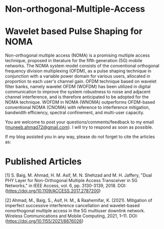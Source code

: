 # Non-orthogonal-Multiple-Access

# Wavelet based Pulse Shaping for NOMA

Non-orthogonal multiple access (NOMA) is a promising multiple access technique, proposed in literature for the fifth generation (5G) mobile networks. 
The NOMA system model consists of the conventional orthogonal frequency division multiplexing (OFDM), as a pulse shaping technique in conjunction with 
a variable power domain for various users, allocated in proportion to each user's channel gain. OFDM technique based on wavelet filter banks, namely 
wavelet OFDM (WOFDM) has been utilized in digital communication to improve the system robustness to noise and adjacent channel interference, and is 
therefore anticipated to be adopted for the NOMA technique. WOFDM in NOMA (WNOMA) outperforms OFDM-based conventional NOMA (CNOMA) with reference to 
interference mitigation, bandwidth efficiency, spectral confinement, and multi-user capacity.


You are welcome to post your questions/comments/feedback to my email (muneeb.ahmad72@gmail.com). I will try to respond as soon as possible. 

If my blog assisted you in any way, please do not forget to cite the articles as:

# Published Articles

[1] S. Baig, M. Ahmad, H. M. Asif, M. N. Shehzad and M. H. Jaffery, "Dual PHY Layer for Non-Orthogonal Multiple Access Transceiver in 5G Networks," in IEEE Access, 
vol. 6, pp. 3130-3139, 2018.
DOI: (https://doi.org/10.1109/ACCESS.2017.2787200)

[2] Ahmad, M., Baig, S., Asif, H. M., &amp; Raahemifar, K. (2021). Mitigation of imperfect successive interference cancellation and wavelet-based nonorthogonal multiple 
access in the 5G multiuser downlink network. Wireless Communications and Mobile Computing, 2021, 1–11. 
DOI: (https://doi.org/10.1155/2021/8876026)
